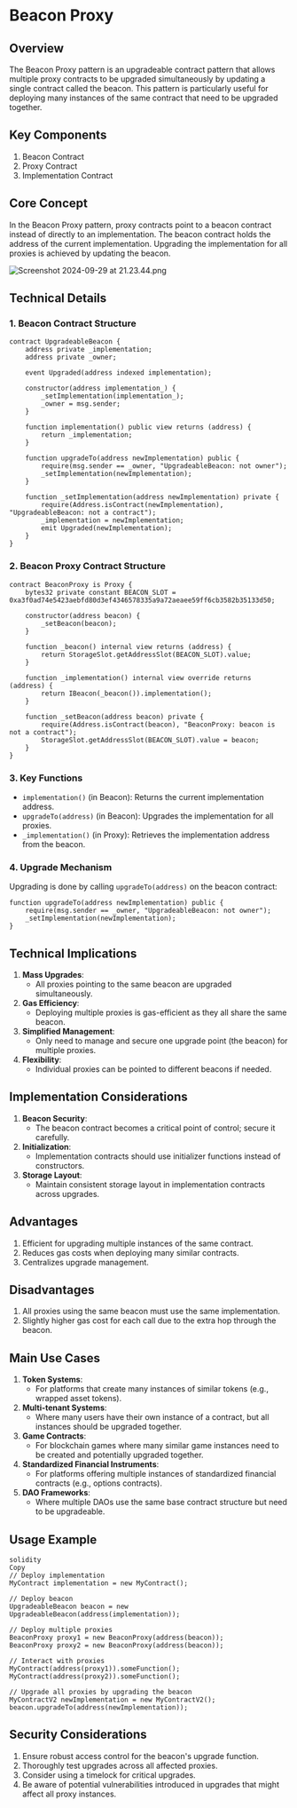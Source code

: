 # Beacon Proxy

## Overview

The Beacon Proxy pattern is an upgradeable contract pattern that allows multiple proxy contracts to be upgraded simultaneously by updating a single contract called the beacon. This pattern is particularly useful for deploying many instances of the same contract that need to be upgraded together.

## Key Components

1. Beacon Contract
2. Proxy Contract
3. Implementation Contract

## Core Concept

In the Beacon Proxy pattern, proxy contracts point to a beacon contract instead of directly to an implementation. The beacon contract holds the address of the current implementation. Upgrading the implementation for all proxies is achieved by updating the beacon.

![Screenshot 2024-09-29 at 21.23.44.png](https://prod-files-secure.s3.us-west-2.amazonaws.com/9f877ee5-fe8c-4def-86e1-42a068da9117/a2376d7f-2ea6-4f67-909e-7fac4f12b4bd/Screenshot_2024-09-29_at_21.23.44.png)

## Technical Details

### 1. Beacon Contract Structure

```solidity
contract UpgradeableBeacon {
    address private _implementation;
    address private _owner;

    event Upgraded(address indexed implementation);

    constructor(address implementation_) {
        _setImplementation(implementation_);
        _owner = msg.sender;
    }

    function implementation() public view returns (address) {
        return _implementation;
    }

    function upgradeTo(address newImplementation) public {
        require(msg.sender == _owner, "UpgradeableBeacon: not owner");
        _setImplementation(newImplementation);
    }

    function _setImplementation(address newImplementation) private {
        require(Address.isContract(newImplementation), "UpgradeableBeacon: not a contract");
        _implementation = newImplementation;
        emit Upgraded(newImplementation);
    }
}
```

### 2. Beacon Proxy Contract Structure

```solidity
contract BeaconProxy is Proxy {
    bytes32 private constant BEACON_SLOT = 0xa3f0ad74e5423aebfd80d3ef4346578335a9a72aeaee59ff6cb3582b35133d50;

    constructor(address beacon) {
        _setBeacon(beacon);
    }

    function _beacon() internal view returns (address) {
        return StorageSlot.getAddressSlot(BEACON_SLOT).value;
    }

    function _implementation() internal view override returns (address) {
        return IBeacon(_beacon()).implementation();
    }

    function _setBeacon(address beacon) private {
        require(Address.isContract(beacon), "BeaconProxy: beacon is not a contract");
        StorageSlot.getAddressSlot(BEACON_SLOT).value = beacon;
    }
}
```

### 3. Key Functions

- `implementation()` (in Beacon): Returns the current implementation address.
- `upgradeTo(address)` (in Beacon): Upgrades the implementation for all proxies.
- `_implementation()` (in Proxy): Retrieves the implementation address from the beacon.

### 4. Upgrade Mechanism

Upgrading is done by calling `upgradeTo(address)` on the beacon contract:

```solidity
function upgradeTo(address newImplementation) public {
    require(msg.sender == _owner, "UpgradeableBeacon: not owner");
    _setImplementation(newImplementation);
}
```

## Technical Implications

1. **Mass Upgrades**:
    - All proxies pointing to the same beacon are upgraded simultaneously.
2. **Gas Efficiency**:
    - Deploying multiple proxies is gas-efficient as they all share the same beacon.
3. **Simplified Management**:
    - Only need to manage and secure one upgrade point (the beacon) for multiple proxies.
4. **Flexibility**:
    - Individual proxies can be pointed to different beacons if needed.

## Implementation Considerations

1. **Beacon Security**:
    - The beacon contract becomes a critical point of control; secure it carefully.
2. **Initialization**:
    - Implementation contracts should use initializer functions instead of constructors.
3. **Storage Layout**:
    - Maintain consistent storage layout in implementation contracts across upgrades.

## Advantages

1. Efficient for upgrading multiple instances of the same contract.
2. Reduces gas costs when deploying many similar contracts.
3. Centralizes upgrade management.

## Disadvantages

1. All proxies using the same beacon must use the same implementation.
2. Slightly higher gas cost for each call due to the extra hop through the beacon.

## Main Use Cases

1. **Token Systems**:
    - For platforms that create many instances of similar tokens (e.g., wrapped asset tokens).
2. **Multi-tenant Systems**:
    - Where many users have their own instance of a contract, but all instances should be upgraded together.
3. **Game Contracts**:
    - For blockchain games where many similar game instances need to be created and potentially upgraded together.
4. **Standardized Financial Instruments**:
    - For platforms offering multiple instances of standardized financial contracts (e.g., options contracts).
5. **DAO Frameworks**:
    - Where multiple DAOs use the same base contract structure but need to be upgradeable.

## Usage Example

```solidity
solidity
Copy
// Deploy implementation
MyContract implementation = new MyContract();

// Deploy beacon
UpgradeableBeacon beacon = new UpgradeableBeacon(address(implementation));

// Deploy multiple proxies
BeaconProxy proxy1 = new BeaconProxy(address(beacon));
BeaconProxy proxy2 = new BeaconProxy(address(beacon));

// Interact with proxies
MyContract(address(proxy1)).someFunction();
MyContract(address(proxy2)).someFunction();

// Upgrade all proxies by upgrading the beacon
MyContractV2 newImplementation = new MyContractV2();
beacon.upgradeTo(address(newImplementation));

```

## Security Considerations

1. Ensure robust access control for the beacon's upgrade function.
2. Thoroughly test upgrades across all affected proxies.
3. Consider using a timelock for critical upgrades.
4. Be aware of potential vulnerabilities introduced in upgrades that might affect all proxy instances.